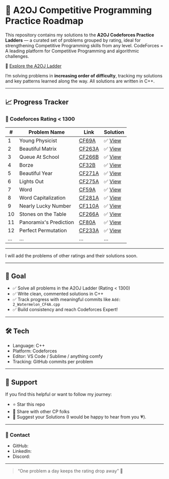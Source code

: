 # 🚀 A2OJ Competitive Programming Practice Roadmap

This repository contains my solutions to the **A2OJ Codeforces Practice Ladders** — a curated set of problems grouped by rating, ideal for strengthening Competitive Programming skills from any level.
CodeForces = A leading platform for Competitive Programming and algorithmic challenges.

🔗 [Explore the A2OJ Ladder](https://earthshakira.github.io/a2oj-clientside/server/Ladders.html)

I’m solving problems in **increasing order of difficulty**, tracking my solutions and key patterns learned along the way. All solutions are written in C++.

---

## 📈 Progress Tracker

### 🔹 Codeforces Rating < 1300

| # | Problem Name   | Link                                                         | Solution                              |
|---|----------------|--------------------------------------------------------------|---------------------------------------|
| 1 | Young Physicist  | [CF69A](https://codeforces.com/problemset/problem/69/A)   | ✅ [View](rating-<1300>/1_YoungPhysicist_CF69A.cpp)   |
| 2 | Beautiful Matrix     | [CF263A](https://codeforces.com/problemset/problem/263/A)       | ✅ [View](rating-<1300>/2_BeautifulMatrix_CF263A.cpp)    |
| 3 | Queue At School     | [CF266B](https://codeforces.com/problemset/problem/266/B)       | ✅ [View](rating-<1300>/3_QueueAtSchool_CF266B.cpp)    |
| 4 | Borze     | [CF32B](https://codeforces.com/problemset/problem/32/B)       | ✅ [View](rating-<1300>/4_Borze_CF32B.cpp)    |
| 5 | Beautiful Year     | [CF271A](https://codeforces.com/problemset/problem/271/A)       | ✅ [View](rating-<1300>/5_BeautifulYear_CF271A.cpp)    |
| 6 | Lights Out | [CF275A](https://codeforces.com/problemset/problem/275/A)       | ✅ [View](rating-<1300>/6_LightsOut_CF275A.cpp)    |
| 7 | Word | [CF59A](https://codeforces.com/problemset/problem/59/A)       | ✅ [View](rating-<1300>/7_Word_CF59A.cpp)    |
| 8 | Word Capitalization | [CF281A](https://codeforces.com/problemset/problem/281/A)       | ✅ [View](rating-<1300>/8_WordCapitalization_CF281A.cpp)    |
| 9 | Nearly Lucky Number | [CF110A](https://codeforces.com/problemset/problem/110/A)       | ✅ [View](rating-<1300>/9_NearlyLuckyNumber_CF110A.cpp)    |
| 10 | Stones on the Table | [CF266A](https://codeforces.com/problemset/problem/266/A)       | ✅ [View](rating-<1300>/10_StonesOnTheTable_CF266A.cpp)    |
| 11 | Panoramix's Prediction | [CF80A](https://codeforces.com/problemset/problem/80/A)       | ✅ [View](rating-<1300>/11_CF80A.cpp)    |
| 12 | Perfect Permutation | [CF233A](https://codeforces.com/problemset/problem/233/A)       | ✅ [View](rating-<1300>/12_CF233A.cpp)    |
| … | …              | …                                                            | …                                     |

---
I will add the problems of other ratings and their solutions soon. 

---
## 🧠 Goal

- ✅ Solve all problems in the A2OJ Ladder (Rating < 1300)
- ✅ Write clean, commented solutions in C++
- ✅ Track progress with meaningful commits like `Add: 2_Watermelon_CF4A.cpp`
- ✅ Build consistency and reach Codeforces Expert!

---

## 🛠️ Tech

- Language: C++
- Platform: Codeforces
- Editor: VS Code / Sublime / anything comfy
- Tracking: GitHub commits per problem

---

## 🌟 Support

If you find this helpful or want to follow my journey:
- ⭐ Star this repo
- 🔁 Share with other CP folks
- 🧠 Suggest your Solutions (I would be happy to hear from you 💗).

---

### 💬 Contact

- GitHub:
- LinkedIn: 
- Discord: 
---

> “One problem a day keeps the rating drop away” 🚀



